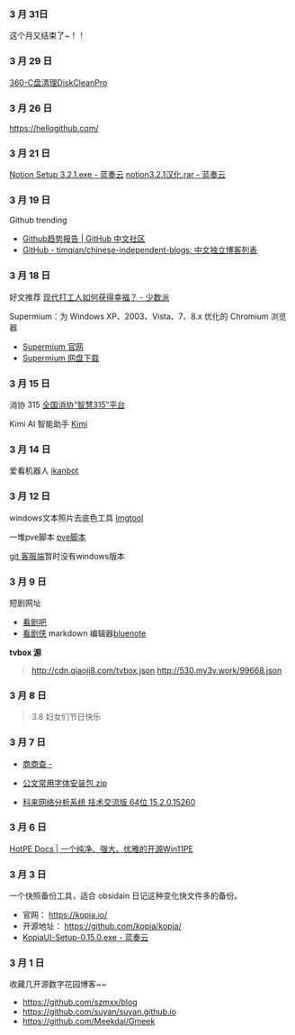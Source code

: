 ### 3 月 31日
这个月又结束了~！！
### 3 月 29 日
[360-C盘清理DiskCleanPro](https://cqmzgg.lanzn.com/iJEZy1t9ig9i)
### 3 月 26 日
https://hellogithub.com/
### 3 月 21 日
[Notion Setup 3.2.1.exe - 蓝奏云](https://cqmzgg.lanzn.com/iPhdr1s3ej9a)
[notion3.2.1汉化.rar - 蓝奏云](https://cqmzgg.lanzn.com/iFrG21s3ep2j)

### 3 月 19 日

Github trending
- [Github趋势报告 | GitHub 中文社区](https://www.github-zh.com/trending)
- [GitHub - timqian/chinese-independent-blogs: 中文独立博客列表](https://github.com/timqian/chinese-independent-blogs?tab=readme-ov-file)


### 3 月 18 日 
好文推荐
[现代打工人如何获得幸福？ - 少数派](https://sspai.com/post/86697#!)

Supermium：为 Windows XP、2003、Vista、7、8.x 优化的 Chromium 浏览器
- [Supermium 官网](https://win32subsystem.live/supermium/)
- [Supermium 网盘下载](https://cqmzgg.lanzn.com/iNJIq1rrzl0h)

### 3 月 15 日
消协 315
[全国消协“智慧315”平台](https://315.cca.org.cn/#/home)

Kimi AI 智能助手
[Kimi](https://kimi.moonshot.cn/)

### 3 月 14 日
爱看机器人
[ikanbot](https://v.ikanbot.com/)

### 3 月 12 日

 windows文本照片去底色工具
[Imgtool](https://cqmzgg.lanzn.com/ikS8I1r5v1ne) 

一堆pve脚本
[pve脚本](https://tteck.github.io/Proxmox/)

[git 客服端](https://gitbutler.com/)暂时没有windows版本

### 3 月 9 日
短剧网址
-  [看剧吧](https://www.kanjuda.com)
-  [看剧侠](https://www.duanjuxia.cn)
markdown 编辑器[bluenote](https://www.bluemd.me/)

**tvbox 源**
>http://cdn.qiaoji8.com/tvbox.json
>http://530.my3v.work/99668.json
### 3 月 8 日

> 3.8 妇女们节日快乐
### 3 月 7 日
- [商商查 -](https://www.sscha.com/)

- [公文常用字体安装包.zip ](https://cqmzgg.lanzn.com/iQgHS1qki29c)

- [科来网络分析系统 技术交流版 64位 15.2.0.15260](https://www.alipan.com/s/x5WWyBP1GDS)
### 3 月 6 日
[HotPE Docs | 一个纯净、强大、优雅的开源Win11PE](https://docs.hotpe.top/)

### 3 月 3 日
一个快照备份工具，适合 obsidain 日记这种变化快文件多的备份。
- 官网： https://kopia.io/ 
- 开源地址： https://github.com/kopia/kopia/
- [KopiaUI-Setup-0.15.0.exe - 蓝奏云](https://cqmzgg.lanzn.com/iZguW1q5cmob)
### 3 月 1 日
收藏几开源数字花园博客~~
- https://github.com/szmxx/blog
- https://github.com/suyan/suyan.github.io
- https://github.com/Meekdai/Gmeek



<!-- ##{"timestamp":1709270859}## -->